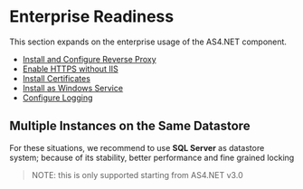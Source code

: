 # Enterprise Readiness

This section expands on the enterprise usage of the AS4.NET component.

* [Install and Configure Reverse Proxy](install-configure-reverse-proxy.md)
* [Enable HTTPS without IIS](enable-https-without-iis.md)
* [Install Certificates](install-certificates.md)
* [Install as Windows Service](windows-servivce.md)
* [Configure Logging](configure-logging.md)

## Multiple Instances on the Same Datastore

For these situations, we recommend to use **SQL Server** as datastore system; because of its stability, better performance and fine grained locking

> NOTE: this is only supported starting from AS4.NET v3.0
